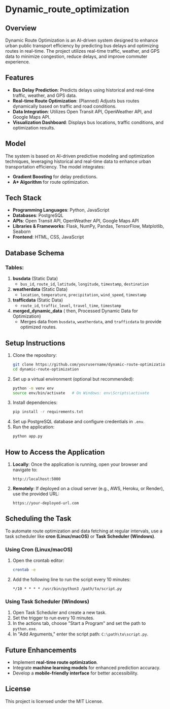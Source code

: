 # Dynamic_route_optimization

## Overview
Dynamic Route Optimization is an AI-driven system designed to enhance urban public transport efficiency by predicting bus delays and optimizing routes in real-time. The project utilizes real-time traffic, weather, and GPS data to minimize congestion, reduce delays, and improve commuter experience.

## Features
- **Bus Delay Prediction**: Predicts delays using historical and real-time traffic, weather, and GPS data.
- **Real-time Route Optimization**: (Planned) Adjusts bus routes dynamically based on traffic and road conditions.
- **Data Integration**: Utilizes Open Transit API, OpenWeather API, and Google Maps API.
- **Visualization Dashboard**: Displays bus locations, traffic conditions, and optimization results.

## Model
The system is based on AI-driven predictive modeling and optimization techniques, leveraging historical and real-time data to enhance urban transportation efficiency. The model integrates:
- **Gradient Boosting** for delay predictions.
- **A\* Algorithm** for route optimization.

## Tech Stack
- **Programming Languages**: Python, JavaScript
- **Databases**: PostgreSQL
- **APIs**: Open Transit API, OpenWeather API, Google Maps API
- **Libraries & Frameworks**: Flask, NumPy, Pandas, TensorFlow, Matplotlib, Seaborn
- **Frontend**: HTML, CSS, JavaScript

## Database Schema
### Tables:
1. **busdata** (Static Data)
   - `bus_id`, `route_id`, `latitude`, `longitude`, `timestamp`, `destination`
2. **weatherdata** (Static Data)
   - `location`, `temperature`, `precipitation`, `wind_speed`, `timestamp`
3. **trafficdata** (Static Data)
   - `route_id`, `traffic_level`, `travel_time`, `timestamp`
4. **merged_dynamic_data** ( then, Processed Dynamic Data for Optimization)
   - Merges data from `busdata`, `weatherdata`, and `trafficdata` to provide optimized routes.

## Setup Instructions
1. Clone the repository:
   ```bash
   git clone https://github.com/yourusername/dynamic-route-optimization.git
   cd dynamic-route-optimization
   ```
2. Set up a virtual environment (optional but recommended):
   ```bash
   python -m venv env
   source env/bin/activate   # On Windows: env\Scripts\activate
   ```
3. Install dependencies:
   ```bash
   pip install -r requirements.txt
   ```
4. Set up PostgreSQL database and configure credentials in `.env`.
5. Run the application:
   ```bash
   python app.py
   ```

## How to Access the Application
1. **Locally**: Once the application is running, open your browser and navigate to:
   ```
   http://localhost:5000
   ```
2. **Remotely**: If deployed on a cloud server (e.g., AWS, Heroku, or Render), use the provided URL:
   ```
   https://your-deployed-url.com
   ```

## Scheduling the Task
To automate route optimization and data fetching at regular intervals, use a task scheduler like **cron (Linux/macOS)** or **Task Scheduler (Windows)**.

### Using Cron (Linux/macOS)
1. Open the crontab editor:
   ```bash
   crontab -e
   ```
2. Add the following line to run the script every 10 minutes:
   ```
   */10 * * * * /usr/bin/python3 /path/to/script.py
   ```

### Using Task Scheduler (Windows)
1. Open Task Scheduler and create a new task.
2. Set the trigger to run every 10 minutes.
3. In the actions tab, choose "Start a Program" and set the path to `python.exe`.
4. In "Add Arguments," enter the script path: `C:\path\to\script.py`.

## Future Enhancements
- Implement **real-time route optimization**.
- Integrate **machine learning models** for enhanced prediction accuracy.
- Develop a **mobile-friendly interface** for better accessibility.

## License
This project is licensed under the MIT License.

